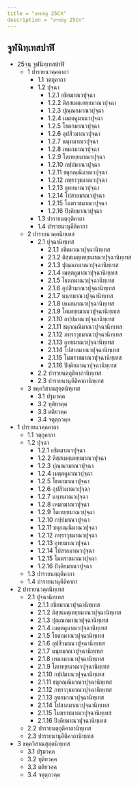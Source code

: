 ```yaml
---
title = "สารบัญ 25Cn"
description = "สารบัญ 25Cn"
---
```


## จูฬนิทฺเทสปาฬิ

- 25จฺนฺ จูฬนิทฺเทสปาฬิ
  - 1 ปารายนวคฺคคาถา
    - 1.1 วตฺถุคาถา
    - 1.2 ปุจฺฉา
      - 1.2.1 อชิตมาณวปุจฺฉา
      - 1.2.2 ติสฺสเมตฺเตยฺยมาณวปุจฺฉา
      - 1.2.3 ปุณฺณกมาณวปุจฺฉา
      - 1.2.4 เมตฺตคูมาณวปุจฺฉา
      - 1.2.5 โธตกมาณวปุจฺฉา
      - 1.2.6 อุปสีวมาณวปุจฺฉา
      - 1.2.7 นนฺทมาณวปุจฺฉา
      - 1.2.8 เหมกมาณวปุจฺฉา
      - 1.2.9 โตเทยฺยมาณวปุจฺฉา
      - 1.2.10 กปฺปมาณวปุจฺฉา
      - 1.2.11 ชตุกณฺณิมาณวปุจฺฉา
      - 1.2.12 ภทฺราวุธมาณวปุจฺฉา
      - 1.2.13 อุทยมาณวปุจฺฉา
      - 1.2.14 โปสาลมาณวปุจฺฉา
      - 1.2.15 โมฆราชมาณวปุจฺฉา
      - 1.2.16 ปิงฺคิยมาณวปุจฺฉา
    - 1.3 ปารายนตฺถุติคาถา
    - 1.4 ปารายนานุคีติคาถา
  - 2 ปารายนวคฺคนิทฺเทส
    - 2.1 ปุจฺฉานิทฺเทส
      - 2.1.1 อชิตมาณวปุจฺฉานิทฺเทส
      - 2.1.2 ติสฺสเมตฺเตยฺยมาณวปุจฺฉานิทฺเทส
      - 2.1.3 ปุณฺณกมาณวปุจฺฉานิทฺเทส
      - 2.1.4 เมตฺตคูมาณวปุจฺฉานิทฺเทส
      - 2.1.5 โธตกมาณวปุจฺฉานิทฺเทส
      - 2.1.6 อุปสีวมาณวปุจฺฉานิทฺเทส
      - 2.1.7 นนฺทมาณวปุจฺฉานิทฺเทส
      - 2.1.8 เหมกมาณวปุจฺฉานิทฺเทส
      - 2.1.9 โตเทยฺยมาณวปุจฺฉานิทฺเทส
      - 2.1.10 กปฺปมาณวปุจฺฉานิทฺเทส
      - 2.1.11 ชตุกณฺณิมาณวปุจฺฉานิทฺเทส
      - 2.1.12 ภทฺราวุธมาณวปุจฺฉานิทฺเทส
      - 2.1.13 อุทยมาณวปุจฺฉานิทฺเทส
      - 2.1.14 โปสาลมาณวปุจฺฉานิทฺเทส
      - 2.1.15 โมฆราชมาณวปุจฺฉานิทฺเทส
      - 2.1.16 ปิงฺคิยมาณวปุจฺฉานิทฺเทส
    - 2.2 ปารายนตฺถุติคาถานิทฺเทส
    - 2.3 ปารายนานุคีติคาถานิทฺเทส
  - 3 ขคฺควิสาณสุตฺตนิทฺเทส
    - 3.1 ปฐมวคฺค
    - 3.2 ทุติยวคฺค
    - 3.3 ตติยวคฺค
    - 3.4 จตุตฺถวคฺค
- 1 ปารายนวคฺคคาถา
  - 1.1 วตฺถุคาถา
  - 1.2 ปุจฺฉา
    - 1.2.1 อชิตมาณวปุจฺฉา
    - 1.2.2 ติสฺสเมตฺเตยฺยมาณวปุจฺฉา
    - 1.2.3 ปุณฺณกมาณวปุจฺฉา
    - 1.2.4 เมตฺตคูมาณวปุจฺฉา
    - 1.2.5 โธตกมาณวปุจฺฉา
    - 1.2.6 อุปสีวมาณวปุจฺฉา
    - 1.2.7 นนฺทมาณวปุจฺฉา
    - 1.2.8 เหมกมาณวปุจฺฉา
    - 1.2.9 โตเทยฺยมาณวปุจฺฉา
    - 1.2.10 กปฺปมาณวปุจฺฉา
    - 1.2.11 ชตุกณฺณิมาณวปุจฺฉา
    - 1.2.12 ภทฺราวุธมาณวปุจฺฉา
    - 1.2.13 อุทยมาณวปุจฺฉา
    - 1.2.14 โปสาลมาณวปุจฺฉา
    - 1.2.15 โมฆราชมาณวปุจฺฉา
    - 1.2.16 ปิงฺคิยมาณวปุจฺฉา
  - 1.3 ปารายนตฺถุติคาถา
  - 1.4 ปารายนานุคีติคาถา
- 2 ปารายนวคฺคนิทฺเทส
  - 2.1 ปุจฺฉานิทฺเทส
    - 2.1.1 อชิตมาณวปุจฺฉานิทฺเทส
    - 2.1.2 ติสฺสเมตฺเตยฺยมาณวปุจฺฉานิทฺเทส
    - 2.1.3 ปุณฺณกมาณวปุจฺฉานิทฺเทส
    - 2.1.4 เมตฺตคูมาณวปุจฺฉานิทฺเทส
    - 2.1.5 โธตกมาณวปุจฺฉานิทฺเทส
    - 2.1.6 อุปสีวมาณวปุจฺฉานิทฺเทส
    - 2.1.7 นนฺทมาณวปุจฺฉานิทฺเทส
    - 2.1.8 เหมกมาณวปุจฺฉานิทฺเทส
    - 2.1.9 โตเทยฺยมาณวปุจฺฉานิทฺเทส
    - 2.1.10 กปฺปมาณวปุจฺฉานิทฺเทส
    - 2.1.11 ชตุกณฺณิมาณวปุจฺฉานิทฺเทส
    - 2.1.12 ภทฺราวุธมาณวปุจฺฉานิทฺเทส
    - 2.1.13 อุทยมาณวปุจฺฉานิทฺเทส
    - 2.1.14 โปสาลมาณวปุจฺฉานิทฺเทส
    - 2.1.15 โมฆราชมาณวปุจฺฉานิทฺเทส
    - 2.1.16 ปิงฺคิยมาณวปุจฺฉานิทฺเทส
  - 2.2 ปารายนตฺถุติคาถานิทฺเทส
  - 2.3 ปารายนานุคีติคาถานิทฺเทส
- 3 ขคฺควิสาณสุตฺตนิทฺเทส
  - 3.1 ปฐมวคฺค
  - 3.2 ทุติยวคฺค
  - 3.3 ตติยวคฺค
  - 3.4 จตุตฺถวคฺค